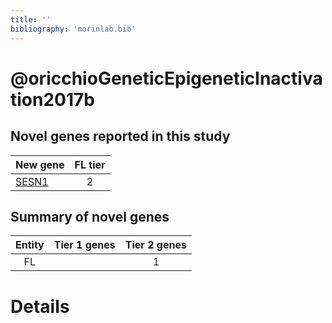 ```yaml
---
title: ''
bibliography: 'morinlab.bib'
---
```


# @oricchioGeneticEpigeneticInactivation2017b
## Novel genes reported in this study

|New gene|FL tier|
|:-|:-:|
|[SESN1](SESN1)|2 |

## Summary of novel genes

|Entity| Tier 1 genes| Tier 2 genes|
|:-:|:-:|:-:|
|FL||1|

# Details

